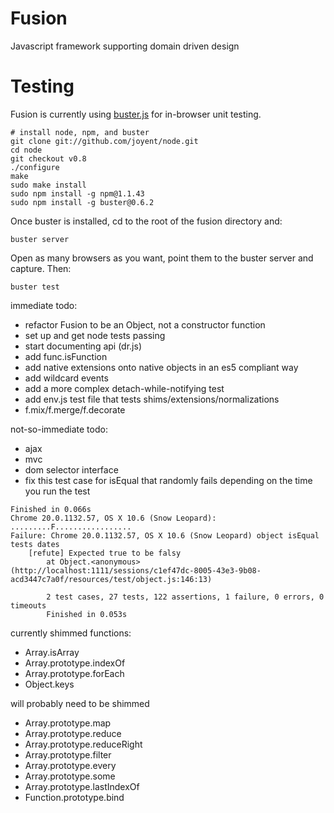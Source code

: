 Fusion
========

Javascript framework supporting domain driven design


Testing
=======

Fusion is currently using [buster.js](http://busterjs.org) for in-browser
unit testing.

```
# install node, npm, and buster
git clone git://github.com/joyent/node.git
cd node
git checkout v0.8
./configure
make
sudo make install
sudo npm install -g npm@1.1.43
sudo npm install -g buster@0.6.2
```

Once buster is installed, cd to the root of the fusion directory and:
```
buster server
```

Open as many browsers as you want, point them to the buster server and capture.
Then:
```
buster test
````

immediate todo:
- refactor Fusion to be an Object, not a constructor function
- set up and get node tests passing
- start documenting api (dr.js)
- add func.isFunction
- add native extensions onto native objects in an es5 compliant way
- add wildcard events
- add a more complex detach-while-notifying test
- add env.js test file that tests shims/extensions/normalizations
- f.mix/f.merge/f.decorate

not-so-immediate todo:
- ajax
- mvc
- dom selector interface
- fix this test case for isEqual that randomly fails depending on the time you run the test
```
Finished in 0.066s
Chrome 20.0.1132.57, OS X 10.6 (Snow Leopard): .........F.................                                                      
Failure: Chrome 20.0.1132.57, OS X 10.6 (Snow Leopard) object isEqual tests dates
    [refute] Expected true to be falsy
        at Object.<anonymous> (http://localhost:1111/sessions/c1ef47dc-8005-43e3-9b08-acd3447c7a0f/resources/test/object.js:146:13)

        2 test cases, 27 tests, 122 assertions, 1 failure, 0 errors, 0 timeouts
        Finished in 0.053s
```

currently shimmed functions:
- Array.isArray
- Array.prototype.indexOf
- Array.prototype.forEach
- Object.keys

will probably need to be shimmed
- Array.prototype.map
- Array.prototype.reduce
- Array.prototype.reduceRight
- Array.prototype.filter
- Array.prototype.every
- Array.prototype.some
- Array.prototype.lastIndexOf
- Function.prototype.bind
